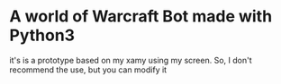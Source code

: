 # A world of Warcraft Bot made with Python3  

it's is a prototype based on my xamy using my screen. So, I don't recommend the use, but you can modify it
